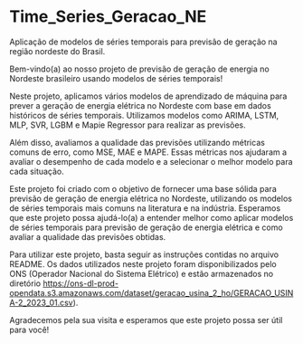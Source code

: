 # Time_Series_Geracao_NE
Aplicação de modelos de séries temporais para previsão de geração na região nordeste do Brasil.

Bem-vindo(a) ao nosso projeto de previsão de geração de energia no Nordeste brasileiro usando modelos de séries temporais!

Neste projeto, aplicamos vários modelos de aprendizado de máquina para prever a geração de energia elétrica no Nordeste com base em dados históricos de séries temporais. Utilizamos modelos como ARIMA, LSTM, MLP, SVR, LGBM e Mapie Regressor para realizar as previsões.

Além disso, avaliamos a qualidade das previsões utilizando métricas comuns de erro, como MSE, MAE e MAPE. Essas métricas nos ajudaram a avaliar o desempenho de cada modelo e a selecionar o melhor modelo para cada situação.

Este projeto foi criado com o objetivo de fornecer uma base sólida para previsão de geração de energia elétrica no Nordeste, utilizando os modelos de séries temporais mais comuns na literatura e na indústria. Esperamos que este projeto possa ajudá-lo(a) a entender melhor como aplicar modelos de séries temporais para previsão de geração de energia elétrica e como avaliar a qualidade das previsões obtidas.

Para utilizar este projeto, basta seguir as instruções contidas no arquivo README. Os dados utilizados neste projeto foram disponibilizados pelo ONS (Operador Nacional do Sistema Elétrico) e estão armazenados no diretório https://ons-dl-prod-opendata.s3.amazonaws.com/dataset/geracao_usina_2_ho/GERACAO_USINA-2_2023_01.csv).

Agradecemos pela sua visita e esperamos que este projeto possa ser útil para você!
